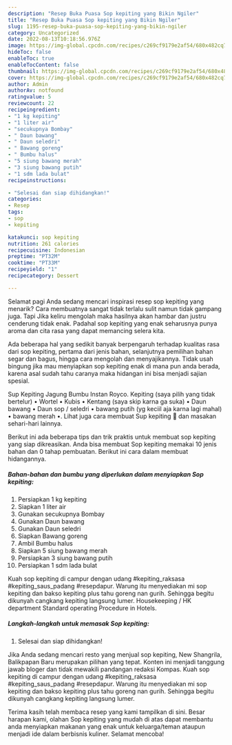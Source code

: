 ```yaml
---
description: "Resep Buka Puasa Sop kepiting yang Bikin Ngiler"
title: "Resep Buka Puasa Sop kepiting yang Bikin Ngiler"
slug: 1195-resep-buka-puasa-sop-kepiting-yang-bikin-ngiler
category: Uncategorized
date: 2022-08-13T10:18:56.976Z
image: https://img-global.cpcdn.com/recipes/c269cf9179e2af54/680x482cq70/sop-kepiting-foto-resep-utama.jpg
hideToc: false
enableToc: true
enableTocContent: false
thumbnail: https://img-global.cpcdn.com/recipes/c269cf9179e2af54/680x482cq70/sop-kepiting-foto-resep-utama.jpg
cover: https://img-global.cpcdn.com/recipes/c269cf9179e2af54/680x482cq70/sop-kepiting-foto-resep-utama.jpg
author: Admin
authorAv: notfound
ratingvalue: 5
reviewcount: 22
recipeingredient:
- "1 kg kepiting"
- "1 liter air"
- "secukupnya Bombay"
- " Daun bawang"
- " Daun seledri"
- " Bawang goreng"
- " Bumbu halus"
- "5 siung bawang merah"
- "3 siung bawang putih"
- "1 sdm lada bulat"
recipeinstructions:

- "Selesai dan siap dihidangkan!"
categories:
- Resep
tags:
- sop
- kepiting

katakunci: sop kepiting 
nutrition: 261 calories
recipecuisine: Indonesian
preptime: "PT32M"
cooktime: "PT33M"
recipeyield: "1"
recipecategory: Dessert

---
```



Selamat pagi Anda sedang mencari inspirasi resep sop kepiting yang menarik? Cara membuatnya sangat tidak terlalu sulit namun tidak gampang juga. Tapi Jika keliru mengolah maka hasilnya akan hambar dan justru cenderung tidak enak. Padahal sop kepiting yang enak seharusnya punya aroma dan cita rasa yang dapat memancing selera kita.


Ada beberapa hal yang sedikit banyak berpengaruh terhadap kualitas rasa dari sop kepiting, pertama dari jenis bahan, selanjutnya pemilihan bahan segar dan bagus, hingga cara mengolah dan menyajikannya. Tidak usah bingung jika mau menyiapkan sop kepiting enak di mana pun anda berada, karena asal sudah tahu caranya maka hidangan ini bisa menjadi sajian spesial.

Sup Kepiting Jagung Bumbu Instan Royco. Kepiting (saya pilih yang tidak bertelur) • Wortel • Kubis • Kentang (saya skip karna ga suka) • Daun bawang • Daun sop / seledri • bawang putih (yg keciil aja karna lagi mahal) • bawang merah •. Lihat juga cara membuat Sup kepiting 🦀 dan masakan sehari-hari lainnya.


Berikut ini ada beberapa tips dan trik praktis untuk membuat sop kepiting yang siap dikreasikan. Anda bisa membuat Sop kepiting memakai 10 jenis bahan dan 0 tahap pembuatan. Berikut ini cara dalam membuat hidangannya.

<!--inarticleads1-->

##### Bahan-bahan dan bumbu yang diperlukan dalam menyiapkan Sop kepiting:

1. Persiapkan 1 kg kepiting
1. Siapkan 1 liter air
1. Gunakan secukupnya Bombay
1. Gunakan  Daun bawang
1. Gunakan  Daun seledri
1. Siapkan  Bawang goreng
1. Ambil  Bumbu halus
1. Siapkan 5 siung bawang merah
1. Persiapkan 3 siung bawang putih
1. Persiapkan 1 sdm lada bulat


Kuah sop kepiting di campur dengan udang #kepiting_raksasa #kepiting_saus_padang #resepdapur. Warung itu menyediakan mi sop kepiting dan bakso kepiting plus tahu goreng nan gurih. Sehingga begitu dikunyah cangkang kepiting langsung lumer. Housekeeping / HK department Standard operating Procedure in Hotels. 

<!--inarticleads2-->

##### Langkah-langkah untuk memasak Sop kepiting:


1. Selesai dan siap dihidangkan!

Jika Anda sedang mencari resto yang menjual sop kepiting, New Shangrila, Balikpapan Baru merupakan pilihan yang tepat. Konten ini menjadi tanggung jawab bloger dan tidak mewakili pandangan redaksi Kompas. Kuah sop kepiting di campur dengan udang #kepiting_raksasa #kepiting_saus_padang #resepdapur. Warung itu menyediakan mi sop kepiting dan bakso kepiting plus tahu goreng nan gurih. Sehingga begitu dikunyah cangkang kepiting langsung lumer. 

Terima kasih telah membaca resep yang kami tampilkan di sini. Besar harapan kami, olahan Sop kepiting yang mudah di atas dapat membantu anda menyiapkan makanan yang enak untuk keluarga/teman ataupun menjadi ide dalam berbisnis kuliner. Selamat mencoba!

